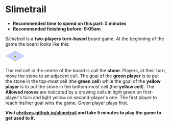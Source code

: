 # Slimetrail

- **Recommended time to spend on this part: 5 minutes**
- **Recommended finishing before: 9:05am**

*Slimetrail* is a **two-players** **turn-based** board game. At the beginning of the game the board looks like this:

![Initial board](./images/board0.svg "Initial board")

The red cell in the centre of the board is call the **stone**. Players, at their turn, move the stone to an adjacent cell. The goal of the **green player** is to put the stone in the top-most cell (the **green cell**) while the goal of the **yellow player** is to put the stone in the bottom-most cell (the **yellow cell**). The **Allowed moves** are indicated by a drawing cells in light green on first-player's turn and light yellow on second-player's one. The first player to reach his/her goal wins the game. Green player plays first.

**Visit [chrilves.github.io/slimetrail](https://chrilves.github.io/slimetrail) and take 5 minutes to play the game to get used to it.**